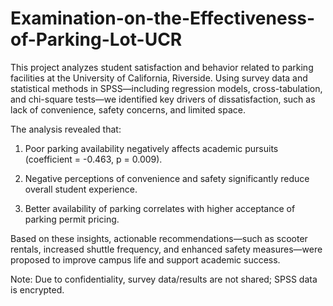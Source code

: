 # Examination-on-the-Effectiveness-of-Parking-Lot-UCR
This project analyzes student satisfaction and behavior related to parking facilities at the University of California, Riverside. Using survey data and statistical methods in SPSS—including regression models, cross-tabulation, and chi-square tests—we identified key drivers of dissatisfaction, such as lack of convenience, safety concerns, and limited space.

The analysis revealed that:

1. Poor parking availability negatively affects academic pursuits (coefficient = -0.463, p = 0.009).

2. Negative perceptions of convenience and safety significantly reduce overall student experience.

3. Better availability of parking correlates with higher acceptance of parking permit pricing.

Based on these insights, actionable recommendations—such as scooter rentals, increased shuttle frequency, and enhanced safety measures—were proposed to improve campus life and support academic success.

Note: Due to confidentiality, survey data/results are not shared; SPSS data is encrypted.
